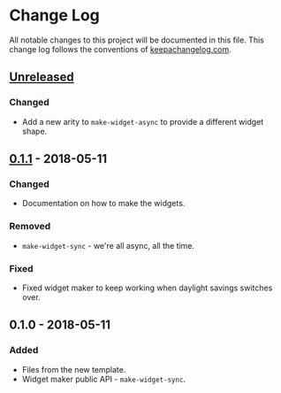 # Change Log
All notable changes to this project will be documented in this file. This change log follows the conventions of [keepachangelog.com](http://keepachangelog.com/).

## [Unreleased]
### Changed
- Add a new arity to `make-widget-async` to provide a different widget shape.

## [0.1.1] - 2018-05-11
### Changed
- Documentation on how to make the widgets.

### Removed
- `make-widget-sync` - we're all async, all the time.

### Fixed
- Fixed widget maker to keep working when daylight savings switches over.

## 0.1.0 - 2018-05-11
### Added
- Files from the new template.
- Widget maker public API - `make-widget-sync`.

[Unreleased]: https://github.com/your-name/clojure-automate/compare/0.1.1...HEAD
[0.1.1]: https://github.com/your-name/clojure-automate/compare/0.1.0...0.1.1
